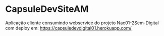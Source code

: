 # CapsuleDevSiteAM

Aplicação cliente consumindo webservice do projeto Nac01-2Sem-Digital com deploy em: https://capsuledevdigital01.herokuapp.com/

